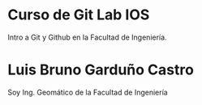 # Curso de Git Lab IOS

Intro a Git y Github en la Facultad de Ingeniería.


# Luis Bruno Garduño Castro
Soy Ing. Geomático de la Facultad de Ingeniería
